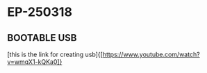 # EP-250318
## BOOTABLE USB
[this is the link for creating usb]{[https://www.youtube.com/watch?v=wmqX1-kQKa0]}





